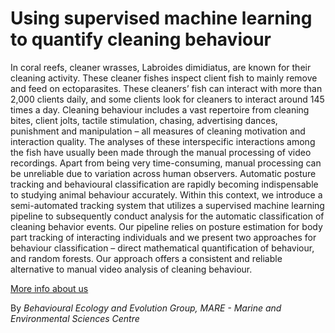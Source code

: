 # Using supervised machine learning to quantify cleaning behaviour

In coral reefs, cleaner wrasses, Labroides dimidiatus, are known for their cleaning activity. These cleaner fishes inspect client fish to mainly remove and feed on ectoparasites. 
These cleaners’ fish can interact with more than 2,000 clients daily, and some clients look for cleaners to interact around 145 times a day. 
Cleaning behaviour includes a vast repertoire from cleaning bites, client jolts, tactile stimulation, chasing, advertising dances, punishment and manipulation – all measures of cleaning motivation and interaction quality. 
The analyses of these interspecific interactions among the fish have usually been made through the manual processing of video recordings. 
Apart from being very time-consuming, manual processing can be unreliable due to variation across human observers. Automatic posture tracking and behavioural classification are rapidly becoming indispensable to studying animal behaviour accurately. 
Within this context, we introduce a semi-automated tracking system that utilizes a supervised machine learning pipeline to subsequently conduct analysis for the automatic classification of cleaning behavior events. 
Our pipeline relies on posture estimation for body part tracking of interacting individuals and we present two approaches for behaviour classification – direct mathematical quantification of behaviour, and random forests. 
Our approach offers a consistent and reliable alternative to manual video analysis of cleaning behaviour.

[More info about us](https://www.behecoevo.org/)

By *Behavioural Ecology and Evolution Group, MARE - Marine and Environmental Sciences Centre*
